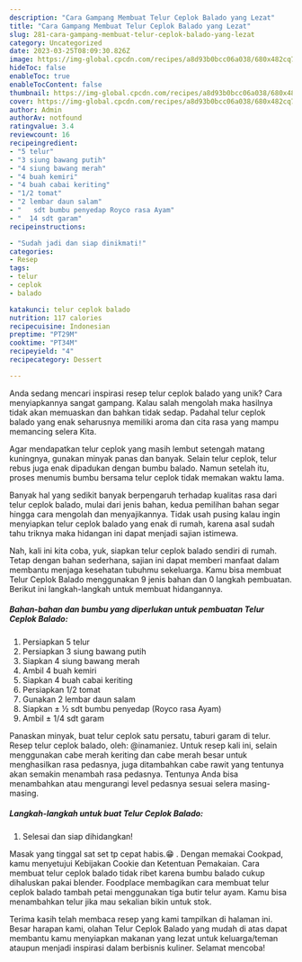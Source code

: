 ```yaml
---
description: "Cara Gampang Membuat Telur Ceplok Balado yang Lezat"
title: "Cara Gampang Membuat Telur Ceplok Balado yang Lezat"
slug: 281-cara-gampang-membuat-telur-ceplok-balado-yang-lezat
category: Uncategorized
date: 2023-03-25T08:09:30.826Z
image: https://img-global.cpcdn.com/recipes/a8d93b0bcc06a038/680x482cq70/telur-ceplok-balado-foto-resep-utama.jpg
hideToc: false
enableToc: true
enableTocContent: false
thumbnail: https://img-global.cpcdn.com/recipes/a8d93b0bcc06a038/680x482cq70/telur-ceplok-balado-foto-resep-utama.jpg
cover: https://img-global.cpcdn.com/recipes/a8d93b0bcc06a038/680x482cq70/telur-ceplok-balado-foto-resep-utama.jpg
author: Admin
authorAv: notfound
ratingvalue: 3.4
reviewcount: 16
recipeingredient:
- "5 telur"
- "3 siung bawang putih"
- "4 siung bawang merah"
- "4 buah kemiri"
- "4 buah cabai keriting"
- "1/2 tomat"
- "2 lembar daun salam"
- "   sdt bumbu penyedap Royco rasa Ayam"
- "  14 sdt garam"
recipeinstructions:

- "Sudah jadi dan siap dinikmati!"
categories:
- Resep
tags:
- telur
- ceplok
- balado

katakunci: telur ceplok balado 
nutrition: 117 calories
recipecuisine: Indonesian
preptime: "PT29M"
cooktime: "PT34M"
recipeyield: "4"
recipecategory: Dessert

---
```





Anda sedang mencari inspirasi resep telur ceplok balado yang unik? Cara menyiapkannya sangat gampang. Kalau salah mengolah maka hasilnya tidak akan memuaskan dan bahkan tidak sedap. Padahal telur ceplok balado yang enak seharusnya memiliki aroma dan cita rasa yang mampu memancing selera Kita.





Agar mendapatkan telur ceplok yang masih lembut setengah matang kuningnya, gunakan minyak panas dan banyak. Selain telur ceplok, telur rebus juga enak dipadukan dengan bumbu balado. Namun setelah itu, proses menumis bumbu bersama telur ceplok tidak memakan waktu lama.

Banyak hal yang sedikit banyak berpengaruh terhadap kualitas rasa dari telur ceplok balado, mulai dari jenis bahan, kedua pemilihan bahan segar hingga cara mengolah dan menyajikannya. Tidak usah pusing kalau ingin menyiapkan telur ceplok balado yang enak di rumah, karena asal sudah tahu triknya maka hidangan ini dapat menjadi sajian istimewa.






Nah, kali ini kita coba, yuk, siapkan telur ceplok balado sendiri di rumah. Tetap dengan bahan sederhana, sajian ini dapat memberi manfaat dalam membantu menjaga kesehatan tubuhmu sekeluarga. Kamu bisa membuat Telur Ceplok Balado menggunakan 9 jenis bahan dan 0 langkah pembuatan. Berikut ini langkah-langkah untuk membuat hidangannya.

<!--inarticleads1-->

##### Bahan-bahan dan bumbu yang diperlukan untuk pembuatan Telur Ceplok Balado:

1. Persiapkan 5 telur
1. Persiapkan 3 siung bawang putih
1. Siapkan 4 siung bawang merah
1. Ambil 4 buah kemiri
1. Siapkan 4 buah cabai keriting
1. Persiapkan 1/2 tomat
1. Gunakan 2 lembar daun salam
1. Siapkan  ± ½ sdt bumbu penyedap (Royco rasa Ayam)
1. Ambil  ± 1/4 sdt garam


Panaskan minyak, buat telur ceplok satu persatu, taburi garam di telur. Resep telur ceplok balado, oleh: @inamaniez. Untuk resep kali ini, selain menggunakan cabe merah keriting dan cabe merah besar untuk menghasilkan rasa pedasnya, juga ditambahkan cabe rawit yang tentunya akan semakin menambah rasa pedasnya. Tentunya Anda bisa menambahkan atau mengurangi level pedasnya sesuai selera masing-masing. 

<!--inarticleads2-->

##### Langkah-langkah untuk buat Telur Ceplok Balado:


1. Selesai dan siap dihidangkan!

Masak yang tinggal sat set tp cepat habis.😁 . Dengan memakai Cookpad, kamu menyetujui Kebijakan Cookie dan Ketentuan Pemakaian. Cara membuat telur ceplok balado tidak ribet karena bumbu balado cukup dihaluskan pakai blender. Foodplace membagikan cara membuat telur ceplok balado tambah petai menggunakan tiga butir telur ayam. Kamu bisa menambahkan telur jika mau sekalian bikin untuk stok. 

Terima kasih telah membaca resep yang kami tampilkan di halaman ini. Besar harapan kami, olahan Telur Ceplok Balado yang mudah di atas dapat membantu kamu menyiapkan makanan yang lezat untuk keluarga/teman ataupun menjadi inspirasi dalam berbisnis kuliner. Selamat mencoba!
